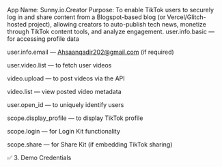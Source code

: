 App Name: Sunny.io.Creator
Purpose:
To enable TikTok users to securely log in and share content from a Blogspot-based blog (or Vercel/Glitch-hosted project), allowing creators to auto-publish tech news, monetize through TikTok content tools, and analyze engagement.
user.info.basic — for accessing profile data

user.info.email — Ahsaanqadir202@gmail.com (if required)

user.video.list — to fetch user videos

video.upload — to post videos via the API

video.list — view posted video metadata

user.open_id — to uniquely identify users

scope.display_profile — to display TikTok profile

scope.login — for Login Kit functionality

scope.share — for Share Kit (if embedding TikTok sharing)

✅ 3. Demo Credentials
